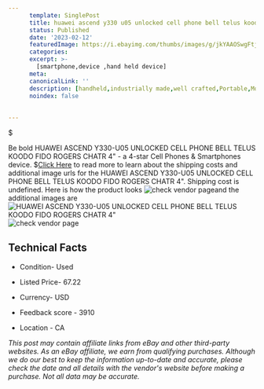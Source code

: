 ```yaml
---
      template: SinglePost
      title: huawei ascend y330 u05 unlocked cell phone bell telus koodo fido rogers chatr 4 
      status: Published
      date: '2023-02-12'
      featuredImage: https://i.ebayimg.com/thumbs/images/g/jkYAAOSwgFtjwXUr/s-l225.jpg
      categories: 
      excerpt: >-
        [smartphone,device ,hand held device]
      meta:
      canonicalLink: ''
      description: [handheld,industrially made,well crafted,Portable,Mobile,Compact,Convenient,Lightweight,Maneuverable,Man-portable,Miniature,Carriable,Hand-held,Light,Holdable,Transportable,Mobile device,Pocket-sized,On-the-go,Wireless,Cordless,Compact size,Convenient size, smartphone,device ,hand held device]
      noindex: false
      
        
---
```

$

Be bold HUAWEI ASCEND Y330-U05 UNLOCKED CELL PHONE BELL TELUS KOODO FIDO ROGERS CHATR 4" - a 4-star Cell Phones & Smartphones device.
$[Click Here](https://www.ebay.com/itm/185736436559?hash=item2b3ec11b4f%3Ag%3AjkYAAOSwgFtjwXUr&mkevt=1&mkcid=1&mkrid=711-53200-19255-0&campid=%253CePNCampaignId%253E&customid=%253CreferenceId%253E&toolid=10049) to read more to learn about the shipping costs and additional image urls for the HUAWEI ASCEND Y330-U05 UNLOCKED CELL PHONE BELL TELUS KOODO FIDO ROGERS CHATR 4". Shipping cost is undefined. Here is how the product looks ![check vendor page](https://i.ebayimg.com/thumbs/images/g/jkYAAOSwgFtjwXUr/s-l225.jpg)and the additional images are![HUAWEI ASCEND Y330-U05 UNLOCKED CELL PHONE BELL TELUS KOODO FIDO ROGERS CHATR 4"](https://i.ebayimg.com/images/g/jkYAAOSwgFtjwXUr/s-l1600.jpg)![check vendor page](https://origin-galleryplus.ebayimg.com/ws/web/185736436559_2_0_1/225x225.jpg,https://origin-galleryplus.ebayimg.com/ws/web/185736436559_3_0_1/225x225.jpg,https://origin-galleryplus.ebayimg.com/ws/web/185736436559_4_0_1/225x225.jpg,https://origin-galleryplus.ebayimg.com/ws/web/185736436559_5_0_1/225x225.jpg,https://origin-galleryplus.ebayimg.com/ws/web/185736436559_6_0_1/225x225.jpg,https://origin-galleryplus.ebayimg.com/ws/web/185736436559_7_0_1/225x225.jpg)



 ## Technical Facts 



     
      

 - Condition- Used 


      

 - Listed Price- 67.22 


      

 - Currency- USD 


      

 - Feedback score - 3910 


      

 - Location - CA 


      
      

 *_This post may contain affiliate links from eBay and other third-party websites. As an eBay affiliate, we earn from qualifying purchases. Although we do our best to keep the information up-to-date and accurate, please check the date and all details with the vendor's website before making a purchase. Not all data may be accurate._*






